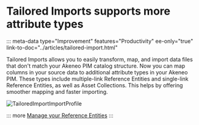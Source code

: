 # Tailored Imports supports more attribute types
::: meta-data type="Improvement" features="Productivity" ee-only="true" link-to-doc="../articles/tailored-import.html"

Tailored Imports allows you to easily transform, map, and import data files that don't match your Akeneo PIM catalog structure. Now you can map columns in your source data to additional attribute types in your Akeneo PIM. These types include multiple-link Reference Entities and single-link Reference Entities, as well as Asset Collections. This helps by offering smoother mapping and faster importing.

![TailoredImportImportProfile](../img/refentities.png)

::: more
[Manage your Reference Entities](../articles/hmanage-reference-entities.html#mainContent)
:::

